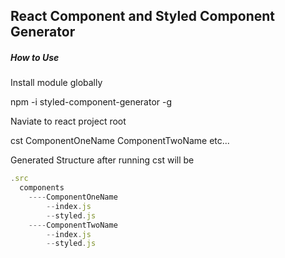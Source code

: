 ## React Component and Styled Component Generator

##### How to Use

Install module globally

npm -i styled-component-generator -g

Naviate to react project root

cst ComponentOneName ComponentTwoName etc...

Generated Structure after running cst will be
```javascript
.src
  components
    ----ComponentOneName
        --index.js
        --styled.js
    ----ComponentTwoName
        --index.js
        --styled.js
```

